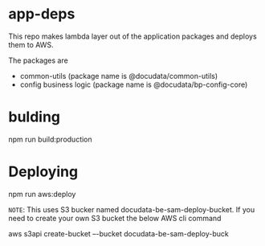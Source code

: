 # app-deps
This repo makes lambda layer out of the application packages and deploys them to AWS.

The packages are
* common-utils (package name is @docudata/common-utils)
* config business logic (package name is @docudata/bp-config-core)

# bulding

npm run build:production

# Deploying

npm run aws:deploy


`NOTE`: This uses S3 bucker named docudata-be-sam-deploy-bucket. If you need to create your own S3 bucket the below AWS cli command

aws s3api create-bucket –-bucket docudata-be-sam-deploy-buck